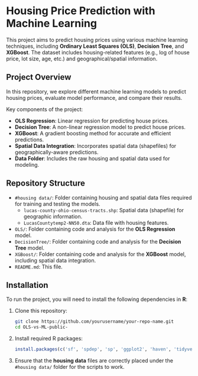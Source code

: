 # Housing Price Prediction with Machine Learning

This project aims to predict housing prices using various machine learning techniques, including **Ordinary Least Squares (OLS)**, **Decision Tree**, and **XGBoost**. The dataset includes housing-related features (e.g., log of house price, lot size, age, etc.) and geographical/spatial information.

## Project Overview

In this repository, we explore different machine learning models to predict housing prices, evaluate model performance, and compare their results.

Key components of the project:
- **OLS Regression**: Linear regression for predicting house prices.
- **Decision Tree**: A non-linear regression model to predict house prices.
- **XGBoost**: A gradient boosting method for accurate and efficient predictions.
- **Spatial Data Integration**: Incorporates spatial data (shapefiles) for geographically-aware predictions.
- **Data Folder**: Includes the raw housing and spatial data used for modeling.

## Repository Structure

- `#housing data/`: Folder containing housing and spatial data files required for training and testing the models.
  - `lucas-county-ohio-census-tracts.shp`: Spatial data (shapefile) for geographic information.
  - `LucasCountytemp2-NN50.dta`: Data file with housing features.
- `OLS/`: Folder containing code and analysis for the **OLS Regression** model.
- `DecisionTree/`: Folder containing code and analysis for the **Decision Tree** model.
- `XGBoost/`: Folder containing code and analysis for the **XGBoost** model, including spatial data integration.
- `README.md`: This file.
  
## Installation

To run the project, you will need to install the following dependencies in **R**:

1. Clone this repository:
    ```bash
    git clone https://github.com/yourusername/your-repo-name.git
    cd OLS-vs-ML-public-
    ```

2. Install required R packages:
    ```r
    install.packages(c('sf', 'spdep', 'sp', 'ggplot2', 'haven', 'tidyverse', 'metrica', 'dplyr', 'purrr', 'tidyr', 'oce', 'Metrics', 'lmtest', 'nortest', 'xgboost', 'caret', 'pROC'))
    ```

3. Ensure that the **housing data** files are correctly placed under the `#housing data/` folder for the scripts to work.


